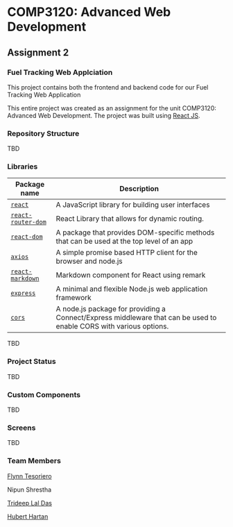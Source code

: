 # COMP3120: Advanced Web Development
## Assignment 2
### Fuel Tracking Web Applciation

This project contains both the frontend and backend code for our Fuel Tracking Web Application

This entire project was created as an assignment for the unit COMP3120: Advanced Web Development. The project was built using [React JS](https://reactjs.org/).



### Repository Structure

TBD
   


### Libraries
| Package name                                  | Description                                                                                                                                                                                                                                   |
| --------------------------------------------- | --------------------------------------------------------------------------------------------------------------------------------------------------------------------------------------------------------------------------------------------- |
| [`react`](https://reactjs.org/)  | A JavaScript library for building user interfaces |
| [`react-router-dom`](https://github.com/remix-run/react-router)     | React Library that allows for dynamic routing. |
| [`react-dom`](https://reactjs.org/docs/react-dom.html)    | A package that provides DOM-specific methods that can be used at the top level of an app |
| [`axios`](https://axios-http.com/)    | A simple promise based HTTP client for the browser and node.js |
| [`react-markdown`](https://github.com/remarkjs/react-markdown)    | Markdown component for React using remark |
| [`express`](http://expressjs.com/)    | A minimal and flexible Node.js web application framework |
| [`cors`](https://github.com/expressjs/cors)    | A node.js package for providing a Connect/Express middleware that can be used to enable CORS with various options. |

TBD

### Project Status

TBD


### Custom Components

TBD



### Screens

TBD

### Team Members

[Flynn Tesoriero](https://github.com/Flynntes)

Nipun Shrestha

[Trideep Lal Das](https://github.com/TrideepLD)

[Hubert Hartan](https://github.com/HubertHartan)